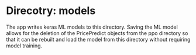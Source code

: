# Direcotry: models

The app writes keras ML models to this directory.
Saving the ML model allows for the deletion of the PricePredict objects from the 
ppo directory so that it can be rebuilt and load the model from this directory
without requiring model training.

